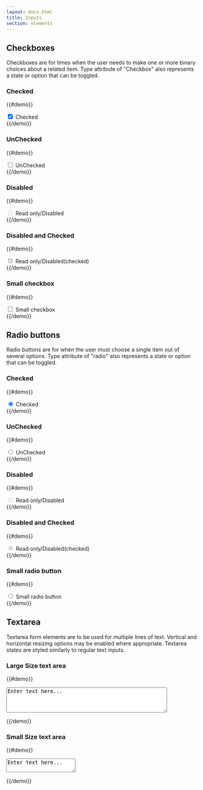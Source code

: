 ```yaml
---
layout: docs.html
title: Inputs
section: elements
---
```


## Checkboxes

Checkboxes are for times when the user needs to make one or more binary choices about a related item. Type attribute of "Checkbox" also represents a state or option that can be toggled.

### Checked 

{{#demo}}
  <div class="pe-checkbox pe-checkbox--checked">
    <input type="checkbox" name="Checked" id="chk1" value="" checked>
    <label for="chk1">Checked</label>
  </div>
{{/demo}}

### UnChecked 

{{#demo}}
  <div class="pe-checkbox pe-checkbox--unchecked">
    <input type="checkbox" name="UnChecked" id="chk2" value="">
    <label for="chk2">UnChecked</label>
  </div>
{{/demo}}

### Disabled 

{{#demo}}
  <div class="pe-checkbox pe-checkbox--disabled">
    <input type="checkbox" name="Read only/Disabled" id="chk3" value="" disabled>
    <label for="chk3">Read only/Disabled</label>
  </div>
{{/demo}}

### Disabled and Checked 

{{#demo}}
 <div class="pe-checkbox pe-checkbox--disabled-checked">
    <input type="checkbox" name="Read only/Disabled (checked)" id="chk4" value="" disabled checked>
    <label for="chk4">Read only/Disabled(checked)</label>
 </div>
{{/demo}}

### Small checkbox

{{#demo}}
  <div class="pe-checkbox pe-checkbox--small">
    <input type="checkbox" name="Small checkbox" id="chk5" value="">
    <label for="chk5">Small checkbox</label>
  </div>
{{/demo}}


## Radio buttons 

Radio buttons are for when the user must choose a single item out of several options. Type attribute of "radio" also represents a state or option that can be toggled.

### Checked 

{{#demo}}
  <div class="pe-radio pe-radio--checked">
    <input type="radio" name="Checked" id="rad1" value="" checked>
    <label for="rad1">Checked</label>
  </div>
{{/demo}}

### UnChecked 

{{#demo}}
  <div class="pe-radio pe-radio--unchecked">
    <input type="radio" name="UnChecked" id="rad2" value="">
    <label for="rad2">UnChecked</label>
  </div>
{{/demo}}

### Disabled 

{{#demo}}
  <div class="pe-radio pe-radio--disabled">
    <input type="radio" name="Read only/Disabled" id="rad3" value="" disabled>
    <label for="rad3">Read only/Disabled</label>
  </div>
{{/demo}}


### Disabled and Checked 

{{#demo}}
 <div class="pe-radio pe-radio--disabled-checked">
    <input type="radio" name="Read only/Disabled (checked)" id="rad4" value="" disabled checked>
    <label for="rad4">Read only/Disabled(checked)</label>
 </div>
{{/demo}}

### Small radio button

{{#demo}}
  <div class="pe-radio pe-radio--small">
    <input type="radio" name="Small" id="rad6" value="">
    <label for="rad6">Small radio button</label>
  </div>
{{/demo}}

## Textarea

Textarea form elements are to be used for multiple lines of text. Vertical and horizontal resizing options may be enabled where appropriate. Textarea states are styled similarly to regular text inputs.

### Large Size text area

{{#demo}}
  <textarea name="pe-textarea" rows="4" cols="50">Enter text here...</textarea>
{{/demo}}

### Small Size text area

{{#demo}}
  <textarea name="pe-textarea">Enter text here...</textarea>
{{/demo}}
